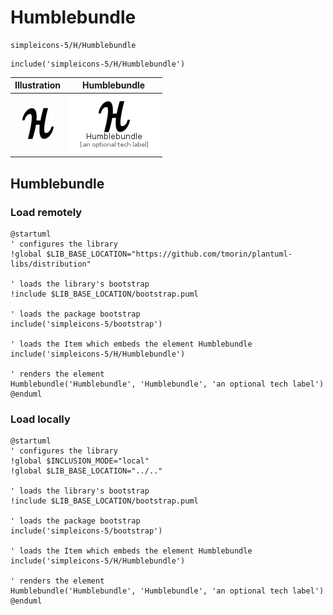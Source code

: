 # Humblebundle


```text
simpleicons-5/H/Humblebundle
```

```text
include('simpleicons-5/H/Humblebundle')
```



| Illustration | Humblebundle |
| :---: | :---: |
| ![illustration for Illustration](../../simpleicons-5/H/Humblebundle.png) | ![illustration for Humblebundle](../../simpleicons-5/H/Humblebundle.Local.png) |




## Humblebundle

### Load remotely
```plantuml
@startuml
' configures the library
!global $LIB_BASE_LOCATION="https://github.com/tmorin/plantuml-libs/distribution"

' loads the library's bootstrap
!include $LIB_BASE_LOCATION/bootstrap.puml

' loads the package bootstrap
include('simpleicons-5/bootstrap')

' loads the Item which embeds the element Humblebundle
include('simpleicons-5/H/Humblebundle')

' renders the element
Humblebundle('Humblebundle', 'Humblebundle', 'an optional tech label')
@enduml
```

### Load locally
```plantuml
@startuml
' configures the library
!global $INCLUSION_MODE="local"
!global $LIB_BASE_LOCATION="../.."

' loads the library's bootstrap
!include $LIB_BASE_LOCATION/bootstrap.puml

' loads the package bootstrap
include('simpleicons-5/bootstrap')

' loads the Item which embeds the element Humblebundle
include('simpleicons-5/H/Humblebundle')

' renders the element
Humblebundle('Humblebundle', 'Humblebundle', 'an optional tech label')
@enduml
```

